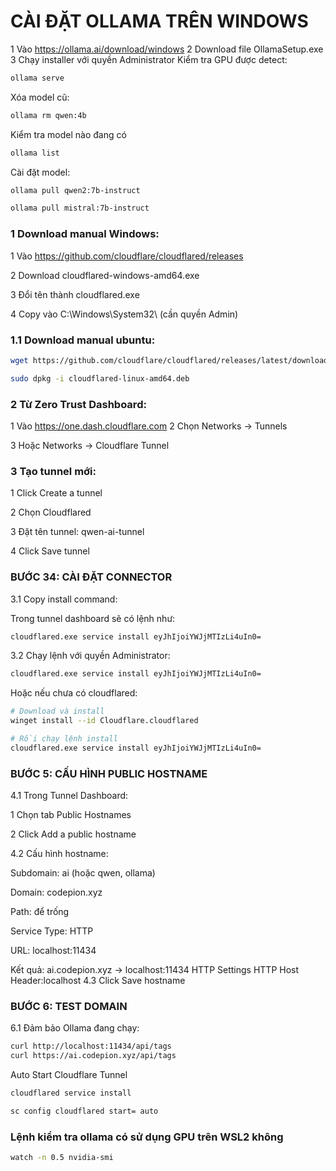 # CÀI ĐẶT OLLAMA TRÊN WINDOWS
1 Vào https://ollama.ai/download/windows
2 Download file OllamaSetup.exe
3 Chạy installer với quyền Administrator
Kiểm tra GPU được detect:
```bash
ollama serve
```
Xóa model cũ:
```bash
ollama rm qwen:4b
```
Kiểm tra model nào đang có
```bash
ollama list
```
Cài đặt model:
```bash
ollama pull qwen2:7b-instruct
```
```bash
ollama pull mistral:7b-instruct
```
### 1 Download manual Windows:
1 Vào https://github.com/cloudflare/cloudflared/releases

2 Download cloudflared-windows-amd64.exe

3 Đổi tên thành cloudflared.exe

4 Copy vào C:\Windows\System32\ (cần quyền Admin)

### 1.1 Download manual ubuntu:
```bash
wget https://github.com/cloudflare/cloudflared/releases/latest/download/cloudflared-linux-amd64.deb
```
```bash
sudo dpkg -i cloudflared-linux-amd64.deb
```

### 2 Từ Zero Trust Dashboard:

1 Vào https://one.dash.cloudflare.com
2 Chọn Networks → Tunnels

3 Hoặc Networks → Cloudflare Tunnel

### 3 Tạo tunnel mới:

1 Click Create a tunnel

2 Chọn Cloudflared

3 Đặt tên tunnel: qwen-ai-tunnel

4 Click Save tunnel

### BƯỚC 34: CÀI ĐẶT CONNECTOR

3.1 Copy install command:

Trong tunnel dashboard sẽ có lệnh như:

```bash
cloudflared.exe service install eyJhIjoiYWJjMTIzLi4uIn0=
```

3.2 Chạy lệnh với quyền Administrator:

```bash
cloudflared.exe service install eyJhIjoiYWJjMTIzLi4uIn0=
```

Hoặc nếu chưa có cloudflared:

```bash
# Download và install
winget install --id Cloudflare.cloudflared

# Rồi chạy lệnh install
cloudflared.exe service install eyJhIjoiYWJjMTIzLi4uIn0=
```

### BƯỚC 5: CẤU HÌNH PUBLIC HOSTNAME

4.1 Trong Tunnel Dashboard:

1 Chọn tab Public Hostnames

2 Click Add a public hostname

4.2 Cấu hình hostname:

 Subdomain: ai (hoặc qwen, ollama)
 
 Domain: codepion.xyz
 
 Path: để trống
 
 Service Type: HTTP
 
 URL: localhost:11434
 
Kết quả: ai.codepion.xyz → localhost:11434
HTTP Settings
HTTP Host Header:localhost
4.3 Click Save hostname

### BƯỚC 6: TEST DOMAIN

6.1 Đảm bảo Ollama đang chạy:

```bash
curl http://localhost:11434/api/tags
curl https://ai.codepion.xyz/api/tags
```

Auto Start Cloudflare Tunnel

```bash
cloudflared service install
```

```bash
sc config cloudflared start= auto
```

### Lệnh kiểm tra ollama có sử dụng GPU trên WSL2 không
```bash
watch -n 0.5 nvidia-smi
```
